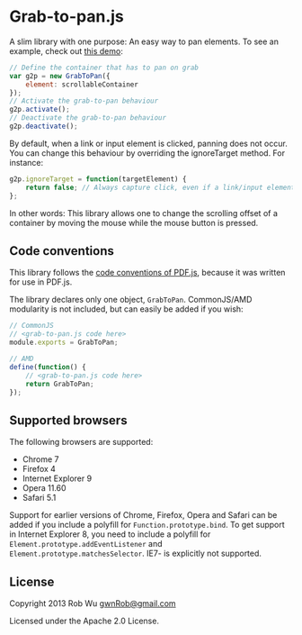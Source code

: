 # Grab-to-pan.js

A slim library with one purpose: An easy way to pan elements.
To see an example, check out [this demo](http://rob--w.github.io/grab-to-pan.js/demo.html):

```javascript
// Define the container that has to pan on grab
var g2p = new GrabToPan({
    element: scrollableContainer
});
// Activate the grab-to-pan behaviour
g2p.activate();
// Deactivate the grab-to-pan behaviour
g2p.deactivate();
```

By default, when a link or input element is clicked, panning
does not occur. You can change this behaviour by overriding the
ignoreTarget method. For instance:

```javascript
g2p.ignoreTarget = function(targetElement) {
    return false; // Always capture click, even if a link/input element is grabbed.
};
```


In other words: This library allows one to change the scrolling offset of a
container by moving the mouse while the mouse button is pressed.

## Code conventions
This library follows the [code conventions of PDF.js](https://github.com/mozilla/pdf.js/wiki/Style-Guide),
because it was written for use in PDF.js.

The library declares only one object, `GrabToPan`. CommonJS/AMD modularity is
not included, but can easily be added if you wish:

```javascript
// CommonJS
// <grab-to-pan.js code here>
module.exports = GrabToPan;

// AMD
define(function() {
    // <grab-to-pan.js code here>
    return GrabToPan; 
});
```

## Supported browsers
The following browsers are supported:

* Chrome 7
* Firefox 4
* Internet Explorer 9
* Opera 11.60
* Safari 5.1

Support for earlier versions of Chrome, Firefox, Opera and Safari can be added
if you include a polyfill for `Function.prototype.bind`.
To get support in Internet Explorer 8, you need to include a polyfill for
`Element.prototype.addEventListener` and `Element.prototype.matchesSelector`.
IE7- is explicitly not supported.

## License

Copyright 2013 Rob Wu <gwnRob@gmail.com>

Licensed under the Apache 2.0 License.
